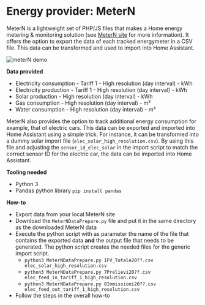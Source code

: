 # Energy provider: MeterN

MeterN is a lightweight set of PHP/JS files that makes a Home energy metering & monitoring solution (see [MeterN site](https://github.com/jeanmarc77/meterN) for more information).
It offers the option to export the data of each tracked energymeter in a CSV file. This data can be transformed and used to import into Home Assistant.

![meterN demo](https://filedn.eu/lA1ykXBhnSe0rOKmNzxOM2H/images/mN/mn_ss.png)

**Data provided**
- Electricity consumption - Tariff 1 - High resolution (day interval) - kWh
- Electricity production - Tariff 1 - High resolution (day interval) - kWh
- Solar production - High resolution (day interval) - kWh
- Gas consumption - High resolution (day interval) - m³
- Water consumption - High resolution (day interval) - m³

MeterN also provides the option to track additional energy consumption for example, that of electric cars.
This data can be exported and imported into Home Assistant using a simple trick.
For instance, it can be transformed into a dummy solar import file (`elec_solar_high_resolution.csv`).
By using this file and adjusting the `sensor_id_elec_solar` in the import script to match the correct sensor ID for the electric car, the data can be imported into Home Assistant.

**Tooling needed**
- Python 3
- Pandas python library ```pip install pandas```

**How-to**
- Export data from your local MeterN site
- Download the ```MeterNDataPrepare.py``` file and put it in the same directory as the downloaded MeterN data
- Execute the python script with as parameter the name of the file that contains the exported data **and** the output file that needs to be generated. The python script creates the needed files for the generic import script.
    - `python3 MeterNDataPrepare.py 1FV_Totale20??.csv elec_solar_high_resolution.csv`
    - `python3 MeterNDataPrepare.py 7Prelievi20??.csv elec_feed_in_tariff_1_high_resolution.csv`
    - `python3 MeterNDataPrepare.py 8Immissioni20??.csv elec_feed_out_tariff_1_high_resolution.csv`
- Follow the steps in the overall how-to
